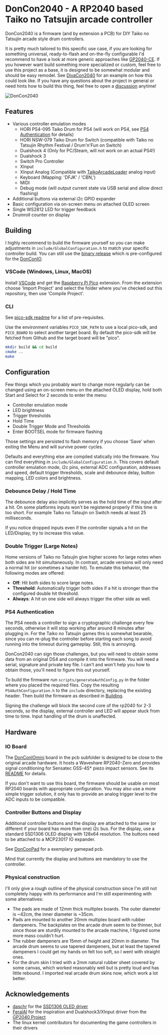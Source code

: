 # DonCon2040 - A RP2040 based Taiko no Tatsujin arcade controller

DonCon2040 is a firmware (and by extension a PCB) for DIY Taiko no Tatsujin arcade style drum controllers.

It is pretty much tailored to this specific use case, if you are looking for something universal, ready-to-flash and on-the-fly configurable I'd recommend to have a look at more generic approaches like [GP2040-CE](https://github.com/OpenStickCommunity/GP2040-CE). If you however want build something more specialized or custom, feel free to use this project as a base, it is designed to be somewhat modular and should be easy remodel. See [DivaCon2040](https://github.com/ravinrabbid/DivaCon2040) for an example on how this could look like.
If you have any questions about the project in general or need hints how to build this thing, feel free to open a [discussion](https://github.com/ravinrabbid/DonCon2040/discussions) anytime!

![DonCon2040](assets/drum.jpg)

## Features

- Various controller emulation modes
  - HORI PS4-095 Taiko Drum for PS4 (will work on PS4, see [PS4 Authentication](#ps4-authentication) for details)
  - HORI NSW-079 Taiko Drum for Switch (compatible with Taiko no Tatsujin Rhythm Festival / Drum'n'Fun on Switch)
  - Dualshock 4 (Only for PC/Steam, will not work on an actual PS4!)
  - Dualshock 3
  - Switch Pro Controller
  - XInput
  - XInput Analog (Compatible with [TaikoArcadeLoader](https://github.com/esuo1198/TaikoArcadeLoader) analog input)
  - Keyboard (Mapping: 'DFJK' / 'CBN,')
  - MIDI
  - Debug mode (will output current state via USB serial and allow direct flashing)
- Additional buttons via external i2c GPIO expander
- Basic configuration via on-screen menu on attached OLED screen
- Single WS2812 LED for trigger feedback
- Drumroll counter on display

## Building

I highly recommend to build the firmware yourself so you can make adjustments in `include/GlobalConfiguration.h` to match your specific controller build.
You can still use the [binary release](https://github.com/ravinrabbid/DonCon2040/releases) which is pre-configured for the [DonConIO](/pcb/DonConIO).

### VSCode (Windows, Linux, MacOS)

Install [VSCode](https://code.visualstudio.com/) and get the [Raspberry Pi Pico](https://marketplace.visualstudio.com/items?itemName=raspberry-pi.raspberry-pi-pico) extension. From the extension choose 'Import Project' and select the folder where you've checked out this repository, then use 'Compile Project'.

### CLI

See [pico-sdk readme](https://github.com/raspberrypi/pico-sdk/blob/master/README.md#quick-start-your-own-project) for a list of pre-requisites.

Use the environment variables `PICO_SDK_PATH` to use a local pico-sdk, and `PICO_BOARD` to select another target board.
By default the pico-sdk will be fetched from Github and the target board will be "pico".

```sh
mkdir build && cd build
cmake ..
make
```

## Configuration

Few things which you probably want to change more regularly can be changed using an on-screen menu on the attached OLED display, hold both Start and Select for 2 seconds to enter the menu:

- Controller emulation mode
- LED brightness
- Trigger thresholds
- Hold Time
- Double Trigger Mode and Thresholds
- Enter BOOTSEL mode for firmware flashing

Those settings are persisted to flash memory if you choose 'Save' when exiting the Menu and will survive power cycles.

Defaults and everything else are compiled statically into the firmware. You can find everything in `include/GlobalConfiguration.h`. This covers default controller emulation mode, i2c pins, external ADC configuration, addresses and speed, default trigger thresholds, scale and debounce delay, button mapping, LED colors and brightness.

### Debounce Delay / Hold Time

The debounce delay also implicitly serves as the hold time of the input after a hit. On some platforms inputs won't be registered properly if this time is too short. For example Taiko no Tatsujin on Switch needs at least 25 milliseconds.

If you notice dropped inputs even if the controller signals a hit on the LED/Display, try to increase this value.

### Double Trigger (Large Notes)

Home versions of Taiko no Tatsujin give higher scores for large notes when both sides are hit simultaneously. In contrast, arcade versions will only need a normal hit (or sometimes a harder hit). To emulate this behavior, the following modes are offered:

- **Off**: Hit both sides to score large notes.
- **Threshold**: Automatically trigger both sides if a hit is stronger than the configured double hit threshold.
- **Always**: A hit on one side will always trigger the other side as well.

### PS4 Authentication

The PS4 needs a controller to sign a cryptographic challenge every few seconds, otherwise it will stop working after around 8 minutes after plugging in. For the Taiko no Tatsujin games this is somewhat bearable, since you can re-plug the controller before starting each song to avoid running into the timeout during gameplay. Still, this is annoying.

DonCon2040 can sign those challenges, but you will need to obtain some data from an original DS4 and compile it into the firmware. You will need a serial, signature and private key file. I can't and won't help you how to obtain those, you'll need to figure this out yourself.

To build the firmware run `scripts/generateAuthConfig.py` in the folder where you placed the required files. Copy the resulting `PS4AuthConfiguration.h` to the `include` directory, replacing the existing header. Then build the firmware as described in [Building](#building).

Signing the challenge will block the second core of the rp2040 for 2-3 seconds, so the display, external controller and LED will appear stuck from time to time. Input handling of the drum is unaffected.

## Hardware

### IO Board

The [DonConIOmini](/pcb/DonConIOmini) board in the pcb subfolder is designed to be close to the original arcade hardware. It hosts a Waveshare RP2040-Zero and provides signal conditioning for Sensatec GSS-4S* piezo impact sensors. See its [README](/pcb/DonConIOmini/README.md) for details.

If you don't want to use this board, the firmware should be usable on most RP2040 boards with appropriate configuration. You may also use a more simple trigger solution, it only has to provide an analog trigger level to the ADC inputs to be compatible.

### Controller Buttons and Display

Additional controller buttons and the display are attached to the same (or different if your board has more than one) i2c bus. For the display, use a standard SSD1306 OLED display with 128x64 resolution. The buttons need to be attached to a MCP23017 IO expander.

See [DonConPad](/pcb/DonConPad/) for a exemplary gamepad pcb.

Mind that currently the display and buttons are mandatory to use the controller.

### Physical construction

I'll only give a rough outline of the physical construction since I'm still not completely happy with its performance and I'm still experimenting with some alternatives:

- The pads are made of 12mm thick multiplex boards. The outer diameter is ~42cm, the inner diameter is ~35cm.
- Pads are mounted to another 20mm multiplex board with rubber dampeners. The backplates on the arcade drum seem to be thinner, but since those are sturdily mounted to the arcade machine, I figured some more mass couldn't hurt.
- The rubber dampeners are 15mm of height and 20mm in diameter. The arcade drum seems to use tapered dampeners, but at least the tapered dampeners I could get my hands on felt too soft, so I went with straight ones.
- For the drum skin I tried with a 2mm natural rubber sheet covered by some canvas, which worked reasonably well but is pretty loud and has little rebound. I imported real arcade drum skins now, which work a lot better.

## Acknowledgements

- [daschr](https://github.com/daschr) for the [SSD1306 OLED driver](https://github.com/daschr/pico-ssd1306)
- [FeralAI](https://github.com/FeralAI) for the inspiration and Dualshock3/XInput driver from the [GP2040 Project](https://github.com/FeralAI/GP2040)
- The linux kernel contributors for documenting the game controllers in their drivers
